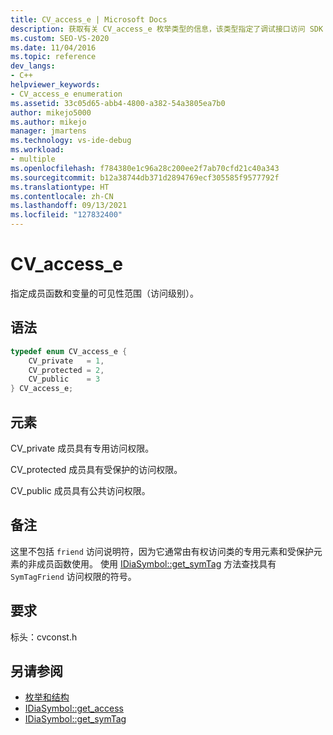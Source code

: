 ```yaml
---
title: CV_access_e | Microsoft Docs
description: 获取有关 CV_access_e 枚举类型的信息，该类型指定了调试接口访问 SDK 中成员的可见性范围（访问级别）。
ms.custom: SEO-VS-2020
ms.date: 11/04/2016
ms.topic: reference
dev_langs:
- C++
helpviewer_keywords:
- CV_access_e enumeration
ms.assetid: 33c05d65-abb4-4800-a382-54a3805ea7b0
author: mikejo5000
ms.author: mikejo
manager: jmartens
ms.technology: vs-ide-debug
ms.workload:
- multiple
ms.openlocfilehash: f784380e1c96a28c200ee2f7ab70cfd21c40a343
ms.sourcegitcommit: b12a38744db371d2894769ecf305585f9577792f
ms.translationtype: HT
ms.contentlocale: zh-CN
ms.lasthandoff: 09/13/2021
ms.locfileid: "127832400"
---
```

# <a name="cv_access_e"></a>CV_access_e
指定成员函数和变量的可见性范围（访问级别）。

## <a name="syntax"></a>语法

```C++
typedef enum CV_access_e {
    CV_private   = 1,
    CV_protected = 2,
    CV_public    = 3
} CV_access_e;
```

## <a name="elements"></a>元素
CV_private 成员具有专用访问权限。

CV_protected 成员具有受保护的访问权限。

CV_public 成员具有公共访问权限。

## <a name="remarks"></a>备注
这里不包括 `friend` 访问说明符，因为它通常由有权访问类的专用元素和受保护元素的非成员函数使用。 使用 [IDiaSymbol::get_symTag](../../debugger/debug-interface-access/idiasymbol-get-symtag.md) 方法查找具有 `SymTagFriend` 访问权限的符号。

## <a name="requirements"></a>要求
标头：cvconst.h

## <a name="see-also"></a>另请参阅
- [枚举和结构](../../debugger/debug-interface-access/enumerations-and-structures.md)
- [IDiaSymbol::get_access](../../debugger/debug-interface-access/idiasymbol-get-access.md)
- [IDiaSymbol::get_symTag](../../debugger/debug-interface-access/idiasymbol-get-symtag.md)
